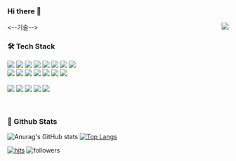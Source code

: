 ### Hi there 👋

<!--
**wjunheo/wjunheo** is a ✨ _special_ ✨ repository because its `README.md` (this file) appears on your GitHub profile.

Here are some ideas to get you started:

- 🔭 I’m currently working on ...
- 🌱 I’m currently learning ...
- 👯 I’m looking to collaborate on ...
- 🤔 I’m looking for help with ...
- 💬 Ask me about ...
- 📫 How to reach me: ...
- 😄 Pronouns: ...
- ⚡ Fun fact: ...
-->

<img align='right' src="http://mazassumnida.wtf/api/v2/generate_badge?boj=taleofus"></div>



<--기술-->
<div align='left'><h3><b>🛠 Tech Stack </b></h3>
<img src="https://img.shields.io/badge/JAVA-007396?style=flat-square&logo=java&logoColor=white">
<img src="https://img.shields.io/badge/Spring-6DB33F?style=flat-square&logo=Spring&logoColor=white">
<img src="https://img.shields.io/badge/Spring Boot-6DB33F?style=flat-square&logo=Spring Boot&logoColor=white">
<img src="https://img.shields.io/badge/MySQL-4479A1?style=flat-square&logo=MySQL&logoColor=white"/></a>
<img src="https://img.shields.io/badge/MyBatis-C41E25?style=flat-square&logo=Thunderbird&logoColor=white"/>
<img src="https://img.shields.io/badge/JSP-black?style=flat-square&logo=java&logoColor=white"> 
<img src="https://img.shields.io/badge/Servlet-008CDD?style=flat-square&logo=Stripe&logoColor=white">
<!--<img src="https://img.shields.io/badge/c++-00599C?style=flat-square&logo=c%2B%2B&logoColor=white"/></a>-->
<!--<img src="https://img.shields.io/badge/-Python-3776AB?style=flat-square&logo=Python&logoColor=white"/></a>-->
<!--<img src="https://img.shields.io/badge/Oracle-F80000?style=flat-square&logo=Oracle&logoColor=white"/></a>-->
<img src="https://img.shields.io/badge/Linux-FCC624?style=flat-square&logo=Linux&logoColor=black"/></a><br>
<img src="https://img.shields.io/badge/html5-E34F26?style=flat-square&logo=html5&logoColor=white"> 
<img src="https://img.shields.io/badge/css3-1572B6?style=flat-square&logo=css3&logoColor=white"> 
<img src="https://img.shields.io/badge/javascript-F7DF1E?style=flat-square&logo=javascript&logoColor=black"> 
<img src="https://img.shields.io/badge/jquery-0769AD?style=flat-square&logo=jquery&logoColor=white"> 
<img src="https://img.shields.io/badge/bootstrap-7952B3?style=flat-square&logo=bootstrap&logoColor=white">
<img src="https://img.shields.io/badge/AJAX-2E77BC?style=flat-square&logo=Betfair&logoColor=white">
<img src="https://img.shields.io/badge/thymeleaf-005F0F?style=flat-square&logo=thymeleaf&logoColor=white"><br>
<!--<img src="https://img.shields.io/badge/JPA-232F3E?style=flat-square&logo=Spreadshirt&logoColor=white"/>-->
<br>
<img src="https://img.shields.io/badge/AWS-232F3E?style=flat-square&logo=Amazon AWS&logoColor=white"/></a>
<img src="https://img.shields.io/badge/Eclipse-2C2255?style=flat-square&logo=Eclipse IDE&logoColor=white"/></a>
<img src="https://img.shields.io/badge/Visual Studio-5C2D91?style=flat-square&logo=Visual Studio&logoColor=white"/></a>
<!--<img src="https://img.shields.io/badge/PyCharm-000000?style=flat-square&logo=PyCharm&logoColor=white"/></a>-->
<!--<img src="https://img.shields.io/badge/MySQL Workbench-4479A1?style=flat-square&logo=MySQL&logoColor=white"/></a>-->
<img src="https://img.shields.io/badge/Tomcat-F8DC75?style=flat-square&logo=Apache Tomcat&logoColor=black"/></a>
<img src="https://img.shields.io/badge/STS-6DB33F?style=flat-square&logo=Spring&logoColor=white"></a>
</p>
</div>


</br>
<h3><b> 🔭 Github Stats </b></h3>

![Anurag's GitHub stats](https://github-readme-stats.vercel.app/api?username=wjunheo&show_icons=true&theme=radical)
 [![Top Langs](https://github-readme-stats.vercel.app/api/top-langs/?username=wjunheo&layout=compact&theme=dracula)](https://github.com/metleeha)

      
[![hits](https://hits.seeyoufarm.com/api/count/incr/badge.svg?url=https%3A%2F%2Fgithub.com%2Fwjunheo&count_bg=%237A7A7A&title_bg=%23FFADCC&icon=reverbnation.svg&icon_color=%23FF0000&title=hits&edge_flat=false)](https://hits.seeyoufarm.com)
![followers](https://img.shields.io/github/followers/wjunheo?style=social)

